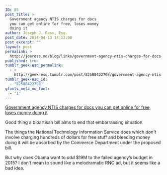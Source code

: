 ```yaml
---
ID: 85
post_title: >
  Government agency NTIS charges for docs
  you can get online for free, loses money
  doing it
author: Joseph J. Ross, Esq.
post_date: 2014-04-13 14:13:00
post_excerpt: ""
layout: post
permalink: >
  http://joeross.me/blog/links/government-agency-ntis-charges-for-docs-you-can/
published: true
tumblr_geek-esq_permalink:
  - >
    http://geek-esq.tumblr.com/post/82580422708/government-agency-ntis-charges-for-docs-you-can
tumblr_geek-esq_id:
  - "82580422708"
gfonts_meta_no_font:
  - "1"
---
```

<a href='http://reason.com/blog/2014/04/11/sen-coburn-replace-ntis-with-google-and'>Government agency NTIS charges for docs you can get online for free, loses money doing it</a><div class="link_description"><p>Good thing a bipartisan bill aims to end that embarrassing situation.</p>

<p>The things the National Technology Information Service does which <em>don&#8217;t</em> involve charging hundreds of dollars for free stuff and bleeding money doing it will be absorbed by the Commerce Department under the proposed bill.</p>

<p>But why does Obama want to <em>add</em> $19M to the failed agency&#8217;s budget in 2015? I don&#8217;t mean to sound like a melodramatic RNC ad, but it seems like a bad idea.</p></div>